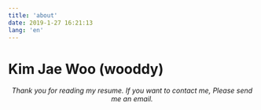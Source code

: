 ```yaml
---
title: 'about'
date: 2019-1-27 16:21:13
lang: 'en'
---
```


# Kim Jae Woo (wooddy)

<div align="center">

_Thank you for reading my resume. If you want to contact me, Please send me an email._

</div>

